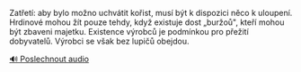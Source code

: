 
Zatřetí: aby bylo možno uchvátit kořist, musí být k dispozici něco k uloupení. Hrdinové mohou žít pouze tehdy, když existuje dost „buržoů", kteří mohou být zbaveni majetku. Existence výrobců je podmínkou pro přežití dobyvatelů. Výrobci se však bez lupičů obejdou.

[🔊 Poslechnout audio](/data/7-paragraphs/audio/chapter_125/para_006-Zatet-aby-bylo-mono-uchvtit-koist-mus-bt.mp3)
